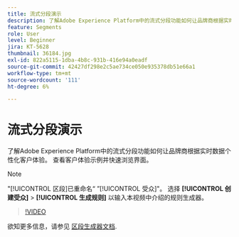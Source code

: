 ```yaml
---
title: 流式分段演示
description: 了解Adobe Experience Platform中的流式分段功能如何让品牌商根据实时数据个性化客户体验。 查看客户体验示例并快速浏览界面。
feature: Segments
role: User
level: Beginner
jira: KT-5628
thumbnail: 36184.jpg
exl-id: 822a5115-1dba-4b8c-931b-416e94a0eadf
source-git-commit: 42427df298e2c5ae734ce050e935378db51e66a1
workflow-type: tm+mt
source-wordcount: '111'
ht-degree: 6%

---
```


# 流式分段演示

了解Adobe Experience Platform中的流式分段功能如何让品牌商根据实时数据个性化客户体验。 查看客户体验示例并快速浏览界面。

>[!NOTE]
>
> &quot;[!UICONTROL 区段]已重命名“ ”[!UICONTROL 受众]&quot;。 选择 **[!UICONTROL 创建受众]** > **[!UICONTROL 生成规则]** 以输入本视频中介绍的规则生成器。

>[!VIDEO](https://video.tv.adobe.com/v/36184?quality=12&learn=on)

欲知更多信息，请参见 [区段生成器文档](https://experienceleague.adobe.com/docs/experience-platform/segmentation/ui/segment-builder.html).

